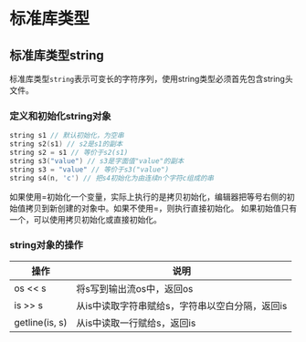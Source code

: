 # 标准库类型

## 标准库类型string

标准库类型`string`表示可变长的字符序列，使用string类型必须首先包含string头文件。

### 定义和初始化string对象

```cpp
string s1 // 默认初始化，为空串
string s2(s1) // s2是s1的副本
string s2 = s1 // 等价于s2(s1)
string s3("value") // s3是字面值"value"的副本
string s3 = "value" // 等价于s3("value")
string s4(n, 'c') // 把s4初始化为由连续n个字符c组成的串
```

如果使用=初始化一个变量，实际上执行的是拷贝初始化，编辑器把等号右侧的初始值拷贝到新创建的对象中。如果不使用=，则执行直接初始化。
如果初始值只有一个，可以使用拷贝初始化或直接初始化。

### string对象的操作

| 操作 | 说明 |
| - | - |
|os << s| 将s写到输出流os中，返回os|
|is >> s| 从is中读取字符串赋给s，字符串以空白分隔，返回is|
|getline(is, s)| 从is中读取一行赋给s，返回is|

